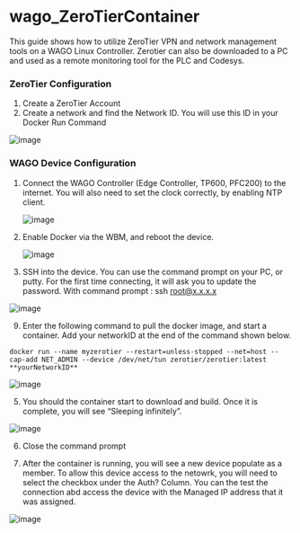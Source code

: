 # wago_ZeroTierContainer
This guide shows how to utilize ZeroTier VPN and network management tools on a WAGO Linux Controller. Zerotier can also be downloaded to a PC and used as a remote monitoring tool for the PLC and Codesys. 

### ZeroTier Configuration
1. Create a ZeroTier Account
2. Create a network and find the Network ID. You will use this ID in your Docker Run Command

![image](https://github.com/mpsaltis/wago_ZeroTierContainer/assets/90796089/665ef967-7437-4692-bb22-25665be0e8e6)


### WAGO Device Configuration
1. Connect the WAGO Controller (Edge Controller, TP600, PFC200)  to the internet. You will also need to set the clock correctly, by enabling NTP client.

   ![image](https://github.com/mpsaltis/wago_ZeroTierContainer/assets/90796089/1b31c407-7e13-4c10-b791-9572ff884c7a)
   
3. Enable Docker via the WBM, and reboot the device.
   
   ![image](https://github.com/mpsaltis/wago_ZeroTierContainer/assets/90796089/4691ebe0-117c-44cf-b0e3-7f51901c2bfc)
   
6. SSH into the device. You can use the command prompt on your PC, or putty. For the first time connecting, it will ask you to update the password. With command prompt : ssh root@x.x.x.x
 
  ![image](https://github.com/mpsaltis/wago_ZeroTierContainer/assets/90796089/e10a96be-1f3a-4cff-82af-0a3e26cdffb0)

9. Enter the following command to pull the docker image, and start a container. Add your networkID at the end of the command shown below.

```
docker run --name myzerotier --restart=unless-stopped --net=host --cap-add NET_ADMIN --device /dev/net/tun zerotier/zerotier:latest **yourNetworkID**
```
 ![image](https://github.com/mpsaltis/wago_ZeroTierContainer/assets/90796089/f2d6a57e-82b4-4c13-b69f-3e0f4648570d)

5. You should the container start to download and build. Once it is complete, you will see “Sleeping infinitely”. 

  ![image](https://github.com/mpsaltis/wago_ZeroTierContainer/assets/90796089/d0426dd5-3d72-4682-b3e9-ac436e7971ce)

6.	Close the command prompt

7.	After the container is running, you will see a new device populate as a member. To allow this device access to the netowrk, you will need to select the checkbox under the Auth? Column. You can the test the connection abd access the device with the Managed IP address that it was assigned.

![image](https://github.com/mpsaltis/wago_ZeroTierContainer/assets/90796089/dc6eb501-0e62-456a-a308-7bfcdee6ae5a)
